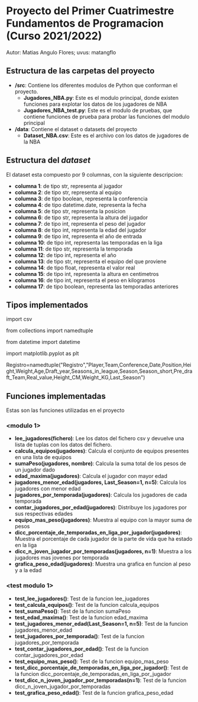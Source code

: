 # Proyecto del Primer Cuatrimestre Fundamentos de Programacion (Curso 2021/2022)
Autor: Matias Angulo Flores; uvus: matangflo

## Estructura de las carpetas del proyecto 

* **/src**: Contiene los diferentes modulos de Python que conforman el proyecto.
    * **Jugadores_NBA.py**: Este es el modulo principal, donde existen funciones para explotar los datos de los jugadores de NBA
    * **Jugadores_NBA_test.py**: Este es el modulo de pruebas, que contiene funciones de prueba para probar las funciones del modulo principal
* **/data**: Contiene el dataset o datasets del proyecto
    * **Dataset_NBA.csv**: Este es el archivo con los datos de jugadores de la NBA
    
## Estructura del *dataset*

El dataset esta compuesto por 9 columnas, con la siguiente descripcion:

* **columna 1**: de tipo str, representa al jugador
* **columna 2**: de tipo str, representa al equipo
* **columna 3**: de tipo boolean, representa la conferencia
* **columna 4**: de tipo datetime.date, representa la fecha
* **columna 5**: de tipo str, representa la posicion
* **columna 6**: de tipo str, representa la altura del jugador
* **columna 7**: de tipo int, representa el peso del jugador
* **columna 8**: de tipo int, representa la edad del jugador
* **columna 9**: de tipo int, representa el año de entrada
* **columna 10**: de tipo int, representa las temporadas en la liga
* **columna 11**: de tipo str, representa la temporada
* **columna 12**: de tipo int, representa el año
* **columna 13**: de tipo str, representa el equipo del que proviene
* **columna 14**: de tipo float, representa el valor real
* **columna 15**: de tipo int, representa la altura en centimetros
* **columna 16**: de tipo int, representa el peso en kilogramos
* **columna 17**: de tipo boolean, representa las temporadas anteriores


## Tipos implementados
import csv

from collections import namedtuple

from datetime import datetime

import matplotlib.pyplot as plt

Registro=namedtuple("Registro","Player,Team,Conference,Date,Position,Height,Weight,Age,Draft_year,Seasons_in_league,Season,Season_short,Pre_draft_Team,Real_value,Height_CM,Weight_KG,Last_Season")

## Funciones implementadas

Estas son las funciones utilizadas en el proyecto

### \<modulo 1\>

* **lee_jugadores(fichero)**: Lee los datos del fichero csv y devuelve una lista de tuplas con los datos del fichero.
* **calcula_equipos(jugadores)**: Calcula el conjunto de equipos presentes en una lista de equipos
* **sumaPeso(jugadores, nombre)**: Calcula la suma total de los pesos de un jugador dado
* **edad_maxima(jugadores)**: Calcula el jugador con mayor edad
* **jugadores_menor_edad(jugadores, Last_Season=1, n=5)**: Calcula los jugadores con menor edad
* **jugadores_por_temporada(jugadores)**: Calcula los jugadores de cada temporada
* **contar_jugadores_por_edad(jugadores)**: Distribuye los jugadores por sus respectivas edades
* **equipo_mas_peso(jugadores)**: Muestra al equipo con la mayor suma de pesos
* **dicc_porcentaje_de_temporadas_en_liga_por_jugador(jugadores)**: Muestra el porcentaje de cada jugador de la parte de vida que ha estado en la liga
* **dicc_n_joven_jugador_por_temporadas(jugadores, n=1)**: Muestra a los jugadores mas jovenes por temporada
* **grafica_peso_edad(jugadores)**: Muestra una grafica en funcion al peso y a la edad


### \<test modulo 1\>

* **test_lee_jugadores()**: Test de la funcion lee_jugadores
* **test_calcula_equipos()**: Test de la funcion calcula_equipos
* **test_sumaPeso()**: Test de la funcion sumaPeso
* **test_edad_maxima()**: Test de la funcion edad_maxima
* **test_jugadores_menor_edad(Last_Season=1, n=5)**: Test de la funcion jugadores_menor_edad
* **test_jugadores_por_temporada()**: Test de la funcion jugadores_por_temporada
* **test_contar_jugadores_por_edad()**: Test de la funcion contar_jugadores_por_edad
* **test_equipo_mas_peso()**: Test de la funcion equipo_mas_peso
* **test_dicc_porcentaje_de_temporadas_en_liga_por_jugador()**: Test de la funcion dicc_porcentaje_de_temporadas_en_liga_por_jugador
* **test_dicc_n_joven_jugador_por_temporadas(n=1)**: Test de la funcion dicc_n_joven_jugador_por_temporadas
* **test_grafica_peso_edad()**: Test de la funcion grafica_peso_edad
